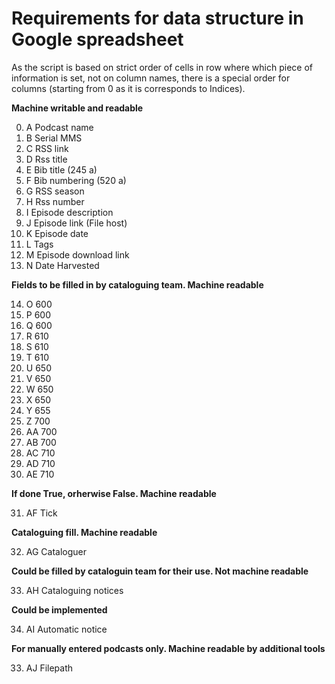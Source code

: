 # Requirements for data structure in Google spreadsheet 

As the script is based on  strict order of cells in row where which piece of information is set, not on column names, there is a special order for columns (starting from 0 as it is corresponds to Indices).

**Machine writable and readable**

0. A Podcast name
1. B Serial MMS
2. C RSS link
3. D Rss title
4. E Bib title (245 a)
5. F Bib numbering (520 a)
6. G RSS season
7. H Rss number
8. I Episode description
9. J Episode link (File host)
10. K Episode date
11. L Tags
12. M Episode download link
13. N Date Harvested

**Fields to be filled in by cataloguing team. Machine readable**

14. O 600
15. P 600
16. Q 600
17. R 610
18. S 610
19. T 610
20. U 650
21. V 650
22. W 650
23. X 650
24. Y 655
25. Z 700
26. AA 700
27. AB 700
28. AC 710
29. AD 710
30. AE 710

**If done True, orherwise False. Machine readable**

31. AF Tick
    
**Cataloguing fill. Machine readable**

32. AG Cataloguer

**Could be filled by cataloguin team for their use. Not machine readable**

33. AH Cataloguing notices

**Could be implemented**

34. AI Automatic notice

**For manually entered podcasts only. Machine readable by additional tools**

33. AJ Filepath	

